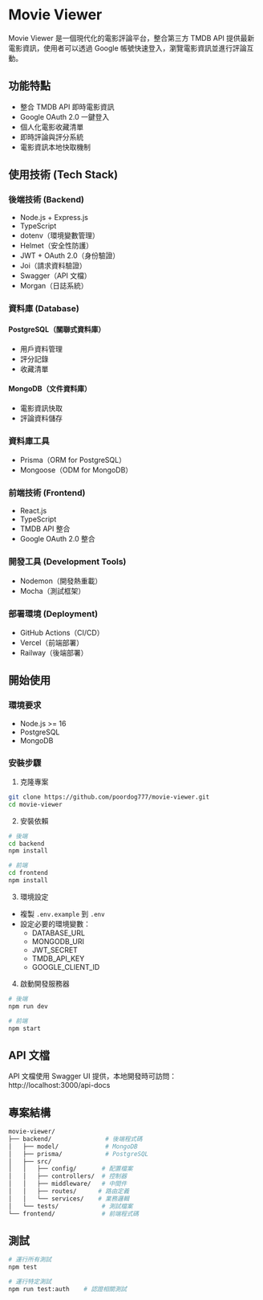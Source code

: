# Movie Viewer

Movie Viewer 是一個現代化的電影評論平台，整合第三方 TMDB API 提供最新電影資訊，使用者可以透過 Google 帳號快速登入，瀏覽電影資訊並進行評論互動。

## 功能特點
- 整合 TMDB API 即時電影資訊
- Google OAuth 2.0 一鍵登入
- 個人化電影收藏清單
- 即時評論與評分系統
- 電影資訊本地快取機制


## 使用技術 (Tech Stack)

### 後端技術 (Backend)
- Node.js + Express.js
- TypeScript
- dotenv（環境變數管理）
- Helmet（安全性防護）
- JWT + OAuth 2.0（身份驗證）
- Joi（請求資料驗證）
- Swagger（API 文檔）
- Morgan（日誌系統）

### 資料庫 (Database)
#### PostgreSQL（關聯式資料庫）
- 用戶資料管理
- 評分記錄
- 收藏清單

#### MongoDB（文件資料庫）
- 電影資訊快取
- 評論資料儲存

### 資料庫工具
- Prisma（ORM for PostgreSQL）
- Mongoose（ODM for MongoDB）

### 前端技術 (Frontend)
- React.js
- TypeScript
- TMDB API 整合
- Google OAuth 2.0 整合

### 開發工具 (Development Tools)
- Nodemon（開發熱重載）
- Mocha（測試框架）

### 部署環境 (Deployment)
- GitHub Actions（CI/CD）
- Vercel（前端部署）
- Railway（後端部署）

## 開始使用

### 環境要求
- Node.js >= 16
- PostgreSQL
- MongoDB

### 安裝步驟
1. 克隆專案
```bash
git clone https://github.com/poordog777/movie-viewer.git
cd movie-viewer
```

2. 安裝依賴
```bash
# 後端
cd backend
npm install

# 前端
cd frontend
npm install
```

3. 環境設定
- 複製 `.env.example` 到 `.env`
- 設定必要的環境變數：
  - DATABASE_URL
  - MONGODB_URI
  - JWT_SECRET
  - TMDB_API_KEY
  - GOOGLE_CLIENT_ID

4. 啟動開發服務器
```bash
# 後端
npm run dev

# 前端
npm start
```

## API 文檔
API 文檔使用 Swagger UI 提供，本地開發時可訪問：
http://localhost:3000/api-docs

## 專案結構
```bash
movie-viewer/
├── backend/               # 後端程式碼
│   ├── model/             # MongoDB
│   ├── prisma/            # PostgreSQL
│   ├── src/              
│   │   ├── config/       # 配置檔案
│   │   ├── controllers/  # 控制器
│   │   ├── middleware/   # 中間件
│   │   ├── routes/      # 路由定義
│   │   └── services/    # 業務邏輯
│   └── tests/            # 測試檔案
└── frontend/             # 前端程式碼
```

## 測試
```bash
# 運行所有測試
npm test

# 運行特定測試
npm run test:auth    # 認證相關測試
```